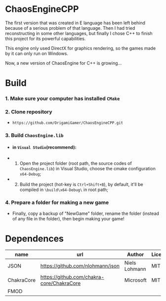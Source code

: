 # ChaosEngineCPP
 The first version that was created in E language has been left behind because of a serious problem of that language.
 Then I had tried reconstructing in some other languages, but finally I chose C++ to finish this project for its powerful capabilities.

 This engine only used DirectX for graphics rendering, so the games made by it can only run on Windows.

 Now, a new version of ChaosEngine for C++ is growing...

# Build

### 1. Make sure your computer has installed `CMake`

### 2. Clone repository
- `https://github.com/OrigamiGamer/ChaosEngineCPP.git`

### 3. Build `ChaosEngine.lib`

- #### in `Visual Studio`(recommend):
- 1. Open the project folder (root path, the source codes of `ChaosEngine.lib`) in Visual Studio,
      choose the cmake configuration `x64-Debug`;
- 2. Build the project (hot-key is `Ctrl+Shift+B`), by default, it'll be compiled in `\build\x64-Debug\` in root path;

<!--
- #### If you want to use `Visual Studio Code` to make games:
- 1. Press `Ctrl+Shift+P` to open Command Palette, and execute `CMake: Install`;
- 2. Then execute `CMake: Build`.
-->

### 4. Prepare a folder for making a new game
- Finally, copy a backup of "NewGame" folder, rename the folder (instead of any file in the folder), then begin making your game!



# Dependences
| name					| url											| Author			| License				|
|-----------------------|-----------------------------------------------|-------------------|-----------------------|
| JSON					| https://github.com/nlohmann/json				| Niels Lohmann		| MIT					|
| ChakraCore			| https://github.com/chakra-core/ChakraCore		| Microsoft			| MIT					|
| FMOD					| 												| 					|						|
